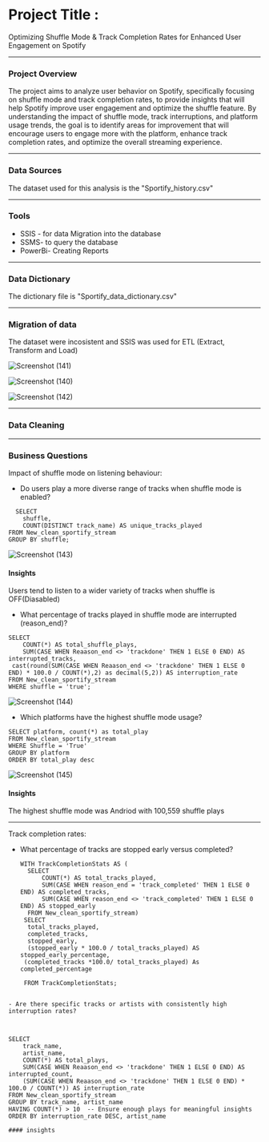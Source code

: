 # Project Title :
Optimizing Shuffle Mode & Track Completion Rates for Enhanced User Engagement on Spotify

---


### Project Overview
The project aims to analyze user behavior on Spotify, specifically focusing on shuffle mode and track completion rates, to provide insights that will help Spotify improve user engagement and optimize the shuffle feature. By understanding the impact of shuffle mode, track interruptions, and platform usage trends, the goal is to identify areas for improvement that will encourage users to engage more with the platform, enhance track completion rates, and optimize the overall streaming experience.

---

### Data Sources
The dataset used for this analysis is the "Sportify_history.csv" 

---
### Tools
- SSIS - for data Migration into the database
- SSMS- to query the database
- PowerBi- Creating Reports

---
### Data Dictionary
The dictionary file is "Sportify_data_dictionary.csv"

---

### Migration of data
The dataset were incosistent and SSIS was used for ETL (Extract, Transform and Load)

![Screenshot (141)](https://github.com/user-attachments/assets/5a9dc09e-4d82-4b1e-ae4a-07fe0caf6563)

![Screenshot (140)](https://github.com/user-attachments/assets/6e16550a-926e-4e1e-9d70-51716de1b53d)

![Screenshot (142)](https://github.com/user-attachments/assets/6fdbd6ae-c4df-4969-b1ad-f2d787f784ee)

---
### Data Cleaning

------

### Business Questions
Impact of shuffle mode on listening behaviour:
- Do users play a more diverse range of tracks when shuffle mode is enabled?
  
```
  SELECT 
    shuffle, 
    COUNT(DISTINCT track_name) AS unique_tracks_played
FROM New_clean_sportify_stream
GROUP BY shuffle;

```
![Screenshot (143)](https://github.com/user-attachments/assets/1bd12bda-b395-46e3-bfbb-bddaea29ac27)

#### Insights
Users tend to listen to a wider variety of tracks when shuffle is OFF(Diasabled)

- What percentage of tracks played in shuffle mode are interrupted (reason_end)?

```
SELECT 
    COUNT(*) AS total_shuffle_plays,
    SUM(CASE WHEN Reaason_end <> 'trackdone' THEN 1 ELSE 0 END) AS interrupted_tracks,
 cast(round(SUM(CASE WHEN Reaason_end <> 'trackdone' THEN 1 ELSE 0 END) * 100.0 / COUNT(*),2) as decimal(5,2)) AS interruption_rate
FROM New_clean_sportify_stream
WHERE shuffle = 'true';

```
![Screenshot (144)](https://github.com/user-attachments/assets/ae62a5c2-afa7-45e8-b485-fde98f583d1b)

- Which platforms have the highest shuffle mode usage?
```
SELECT platform, count(*) as total_play
FROM New_clean_sportify_stream
WHERE Shuffle = 'True'
GROUP BY platform
ORDER BY total_play desc

```
![Screenshot (145)](https://github.com/user-attachments/assets/8d3f7f8e-6a9c-4518-a176-8239b5680f43)

#### Insights
The highest shuffle mode was Andriod with 100,559 shuffle plays 

---

Track completion rates:
- What percentage of tracks are stopped early versus completed?
  
  ```
  WITH TrackCompletionStats AS (
    SELECT 
        COUNT(*) AS total_tracks_played,
        SUM(CASE WHEN reason_end = 'track_completed' THEN 1 ELSE 0 END) AS completed_tracks,
        SUM(CASE WHEN reason_end <> 'track_completed' THEN 1 ELSE 0 END) AS stopped_early
    FROM New_clean_sportify_stream)
   SELECT 
    total_tracks_played,
    completed_tracks,
    stopped_early,
    (stopped_early * 100.0 / total_tracks_played) AS stopped_early_percentage,
   (completed_tracks *100.0/ total_tracks_played) As completed_percentage
    
   FROM TrackCompletionStats;

```

- Are there specific tracks or artists with consistently high interruption rates?



```
    SELECT 
        track_name, 
        artist_name,
        COUNT(*) AS total_plays,
        SUM(CASE WHEN Reaason_end <> 'trackdone' THEN 1 ELSE 0 END) AS interrupted_count,
        (SUM(CASE WHEN Reaason_end <> 'trackdone' THEN 1 ELSE 0 END) * 100.0 / COUNT(*)) AS interruption_rate
    FROM New_clean_sportify_stream
    GROUP BY track_name, artist_name
    HAVING COUNT(*) > 10  -- Ensure enough plays for meaningful insights
    ORDER BY interruption_rate DESC, artist_name

```
#### insights







